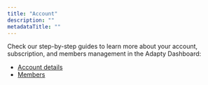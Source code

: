 ```yaml
---
title: "Account"
description: ""
metadataTitle: ""
---
```


Check our step-by-step guides to learn more about your account, subscription, and members management in the Adapty Dashboard:

- [Account details](account) 
- [Members](members-settings)